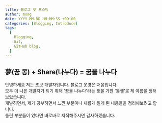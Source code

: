 ```yaml
---
title: 블로그 첫 포스팅
author: mong
date: YYYY-MM-DD HH:MM:SS +09:00
categories: [Blogging, Introduce]
tags:
  [
    Blogging,
    Git,
    GitHub blog,
  ]
---
```


## 夢(꿈 몽) + Share(나누다) = 꿈을 나누다
안녕하세요 저는 초보 개발자입니다. 블로그 운영은 처음입니다.  
모두 더 나은 개발자가 되기 위해 '꿈을 나누다'라는 뜻을 가진 '몽쉘'로 제 이름을 정해보았습니다.  
개발하면서, 제가 공부하면서 느낀 부분이나 새롭게 알게 된 내용들을 정리해보려고 합니다.  
틀린 부분들이 있다면 바로바로 지적해주시면 감사하겠습니다.